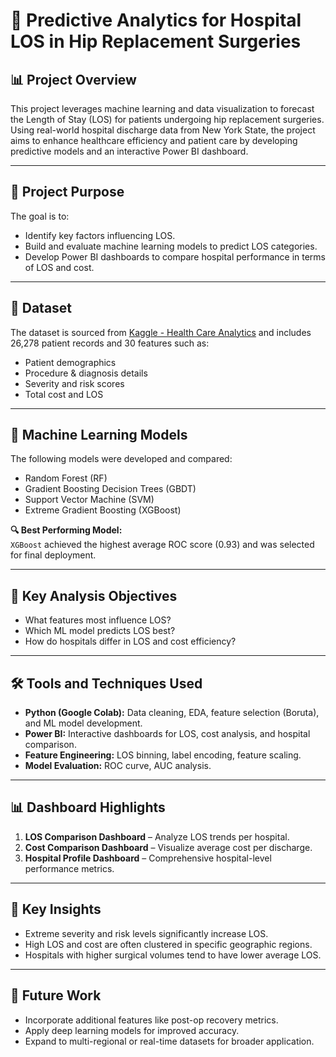 # 🏥 Predictive Analytics for Hospital LOS in Hip Replacement Surgeries

## 📊 Project Overview
This project leverages machine learning and data visualization to forecast the Length of Stay (LOS) for patients undergoing hip replacement surgeries. Using real-world hospital discharge data from New York State, the project aims to enhance healthcare efficiency and patient care by developing predictive models and an interactive Power BI dashboard.

---

## 🎯 Project Purpose
The goal is to:
- Identify key factors influencing LOS.
- Build and evaluate machine learning models to predict LOS categories.
- Develop Power BI dashboards to compare hospital performance in terms of LOS and cost.

---

## 📁 Dataset
The dataset is sourced from [Kaggle - Health Care Analytics](https://www.kaggle.com/datasets/frozenwanderer/health-care-analytics) and includes 26,278 patient records and 30 features such as:
- Patient demographics
- Procedure & diagnosis details
- Severity and risk scores
- Total cost and LOS

---

## 🧠 Machine Learning Models
The following models were developed and compared:
- Random Forest (RF)
- Gradient Boosting Decision Trees (GBDT)
- Support Vector Machine (SVM)
- Extreme Gradient Boosting (XGBoost)

**🔍 Best Performing Model:**  
`XGBoost` achieved the highest average ROC score (0.93) and was selected for final deployment.

---

## 🧪 Key Analysis Objectives
- What features most influence LOS?
- Which ML model predicts LOS best?
- How do hospitals differ in LOS and cost efficiency?

---

## 🛠 Tools and Techniques Used
- **Python (Google Colab):** Data cleaning, EDA, feature selection (Boruta), and ML model development.
- **Power BI:** Interactive dashboards for LOS, cost analysis, and hospital comparison.
- **Feature Engineering:** LOS binning, label encoding, feature scaling.
- **Model Evaluation:** ROC curve, AUC analysis.

---

## 📊 Dashboard Highlights
1. **LOS Comparison Dashboard** – Analyze LOS trends per hospital.
2. **Cost Comparison Dashboard** – Visualize average cost per discharge.
3. **Hospital Profile Dashboard** – Comprehensive hospital-level performance metrics.

---

## 📌 Key Insights
- Extreme severity and risk levels significantly increase LOS.
- High LOS and cost are often clustered in specific geographic regions.
- Hospitals with higher surgical volumes tend to have lower average LOS.

---

## 🧩 Future Work
- Incorporate additional features like post-op recovery metrics.
- Apply deep learning models for improved accuracy.
- Expand to multi-regional or real-time datasets for broader application.

